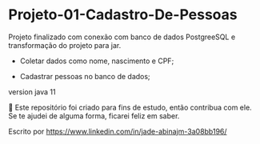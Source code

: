 # Projeto-01-Cadastro-De-Pessoas


Projeto finalizado com conexão com banco de dados PostgreeSQL e transformação do projeto  para jar.



- Coletar dados como nome, nascimento e CPF;


- Cadastrar pessoas no banco de dados;


version java 11

🤝 Este repositório foi criado para fins de estudo, então contribua com ele. Se te ajudei de alguma forma, ficarei feliz em saber.

Escrito por https://www.linkedin.com/in/jade-abinajm-3a08bb196/
 